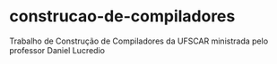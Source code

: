 # construcao-de-compiladores
Trabalho de Construção de Compiladores da UFSCAR ministrada pelo professor Daniel Lucredio
